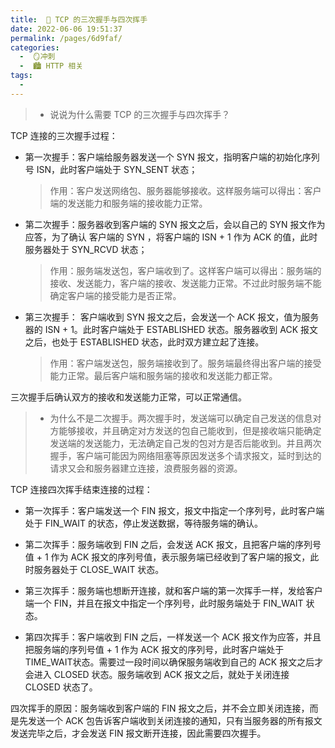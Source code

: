 ```yaml
---
title:  🍏 TCP 的三次握手与四次挥手
date: 2022-06-06 19:51:37
permalink: /pages/6d9faf/
categories:
  -  🪞冲刺
  -  🏙 HTTP 相关
tags:
  - 
---
```

> + 说说为什么需要 TCP 的三次握手与四次挥手？


TCP 连接的三次握手过程：

+ 第一次握手：客户端给服务器发送一个 SYN 报文，指明客户端的初始化序列号 ISN，此时客户端处于 SYN_SENT 状态；
	> 作用：客户发送网络包、服务器能够接收。这样服务端可以得出：客户端的发送能力和服务端的接收能力正常。

+ 第二次握手：服务器收到客户端的 SYN 报文之后，会以自己的 SYN 报文作为应答，为了确认 客户端的 SYN ，将客户端的 ISN + 1 作为 ACK 的值，此时服务器处于 SYN_RCVD 状态；
	> 作用：服务端发送包，客户端收到了。这样客户端可以得出：服务端的接收、发送能力，客户端的接收、发送能力正常。不过此时服务端不能确定客户端的接受能力是否正常。

+ 第三次握手： 客户端收到 SYN 报文之后，会发送一个 ACK 报文，值为服务器的 ISN + 1。此时客户端处于 ESTABLISHED 状态。服务器收到 ACK 报文之后，也处于 ESTABLISHED 状态，此时双方建立起了连接。
	> 作用：客户端发送包，服务端接收到了。服务端最终得出客户端的接受能力正常。最后客户端和服务端的接收和发送能力都正常。

三次握手后确认双方的接收和发送能力正常，可以正常通信。

> + 为什么不是二次握手。两次握手时，发送端可以确定自己发送的信息对方能够接收，并且确定对方发送的包自己能收到，但是接收端只能确定发送端的发送能力，无法确定自己发的包对方是否后能收到。并且两次握手，客户端可能因为网络阻塞等原因发送多个请求报文，延时到达的请求又会和服务器建立连接，浪费服务器的资源。



TCP 连接四次挥手结束连接的过程：

+ 第一次挥手：客户端发送一个 FIN 报文，报文中指定一个序列号，此时客户端处于 FIN_WAIT 的状态，停止发送数据，等待服务端的确认。

+ 第二次挥手：服务端收到 FIN 之后，会发送 ACK 报文，且把客户端的序列号值 + 1 作为 ACK 报文的序列号值，表示服务端已经收到了客户端的报文，此时服务器处于 CLOSE_WAIT 状态。

+ 第三次挥手：服务端也想断开连接，就和客户端的第一次挥手一样，发给客户端一个 FIN，并且在报文中指定一个序列号，此时服务端处于 FIN_WAIT 状态。

+ 第四次挥手：客户端收到 FIN 之后，一样发送一个 ACK 报文作为应答，并且把服务端的序列号值 + 1 作为 ACK 报文的序列号，此时客户端处于 TIME_WAIT状态。需要过一段时间以确保服务端收到自己的 ACK 报文之后才会进入 CLOSED 状态。服务端收到 ACK 报文之后，就处于关闭连接 CLOSED 状态了。

四次挥手的原因：服务端收到客户端的 FIN 报文之后，并不会立即关闭连接，而是先发送一个 ACK 包告诉客户端收到关闭连接的通知，只有当服务器的所有报文发送完毕之后，才会发送 FIN 报文断开连接，因此需要四次握手。

